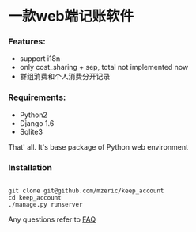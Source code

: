 #  一款web端记账软件

### Features:

* support i18n
* only cost_sharing + sep, total not implemented now
* 群组消费和个人消费分开记录


### Requirements:

* Python2
* Django 1.6
* Sqlite3

That' all. It's base package of Python web environment

### Installation

```

git clone git@github.com/mzeric/keep_account
cd keep_account
./manage.py runserver

```

Any questions refer to [FAQ]()

